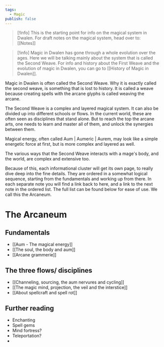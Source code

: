 ```yaml
---
tags:
  - Magic
publish: false
---
```

>[!Info] 
>This is the starting point for info on the magical system in Dwalen. For draft notes on the magical system, head over to: [[Notes]]

> [!info]
> Magic in Dwalen has gone through a whole evolution over the ages. Here we will be talking mainly about the system that is called the Second Weave. For info and history about the First Weave and the evolution of magic in Dwalen, you can go to [[History of Magic in Dwalen]].

Magic in Dwalen is often called the Second Weave. Why it is exactly called the second weave, is something that is lost to history. It is called a weave because creating spells with the arcane glyphs is called weaving the arcane.

The Second Weave is a complex and layered magical system. It can also be divided up into different schools or flows. In the current world, these are often seen as disciplines that stand alone. But to reach the top the arcane arts, one needs to learn and master all of them, and unlock the synergies between them.

Magical energy, often called Aum | Aumeric | Aurem, may look like a simple energetic force at first, but is more complex and layered as well.

The various ways that the Second Weave interacts with a mage's body, and the world, are complex and extensive too.

Because of this, each informational cluster will get its own page, to really dive deep into the fine details. They are ordered in a somewhat logical sequence, starting from the fundamentals and working up from there. In each separate note you will find a link back to here, and a link to the next note in the ordered list. The full list can be found below for ease of use. We call this the Arcaneum.



# The Arcaneum
## Fundamentals
* [[Aum - The magical energy]]
* [[The soul, the body and aum]]
* [[Arcane grammerie]]
## The three flows/ disciplines 
* [[Channeling, sourcing, the aum nervures and cycling]]
* [[The magic mind, projection, the veil and the interstice]]
* [[About spellcraft and spell rot]]
## Further reading
* Enchanting
* Spell gems
* Mind fortress?
* Teleportation?
* 
